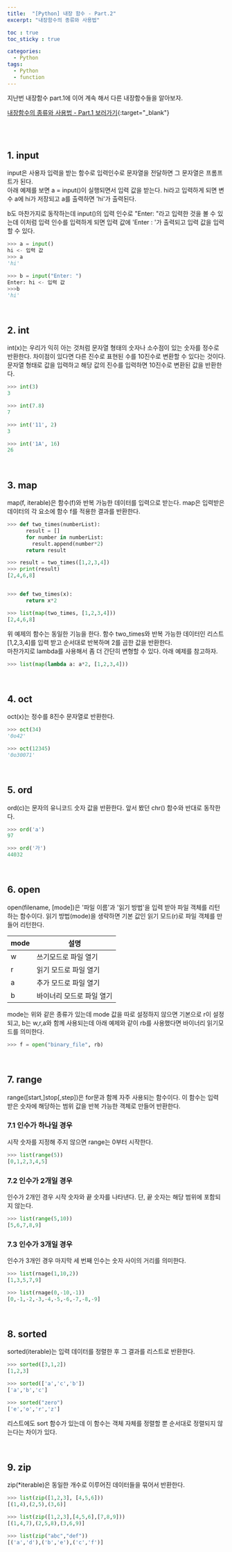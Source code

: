 ```yaml
---
title:  "[Python] 내장 함수 - Part.2"
excerpt: "내장함수의 종류와 사용법"

toc : true
toc_sticky : true

categories:
  - Python
tags: 
  - Python
  - function
---
```


지난번 내장함수 part.1에 이어 계속 해서 다른 내장함수들을 알아보자.

 [내장함수의 종류와 사용법 - Part.1 보러가기](https://kdc7140.github.io/python/python005/){:target="_blank"}

 <br/><br/>

 ## 1. input

input은 사용자 입력을 받는 함수로 입력인수로 문자열을 전달하면 그 문자열은 프롬프트가 된다.<br/>
아래 예제를 보면 a = input()이 실행되면서 입력 값을 받는다. hi라고 입력하게 되면 변수 a에 hi가 저장되고 a를 출력하면 'hi'가 출력된다.

b도 마찬가지로 동작하는데 input()의 입력 인수로 "Enter: "라고 입력한 것을 볼 수 있는데 이처럼 입력 인수를 입력하게 되면 입력 값에 'Enter : '가 출력되고 입력 값을 입력할 수 있다.

```py
>>> a = input()
hi <- 입력 값
>>> a
'hi'

>>> b = input("Enter: ")
Enter: hi <- 입력 값
>>>b
'hi'
```

<br/>

## 2. int

int(x)는 우리가 익히 아는 것처럼 문자열 형태의 숫자나 소수점이 있는 숫자를 정수로 반환한다. 차이점이 있다면 다른 진수로 표현된 수를 10진수로 변환할 수 있다는 것이다.<br/>
문자열 형태로 값을 입력하고 해당 값의 진수를 입력하면 10진수로 변환된 값을 반환한다.

```py
>>> int(3)
3

>>> int(7.8)
7

>>> int('11', 2)
3

>>> int('1A', 16)
26
```

<br/>

## 3. map

map(f, iterable)은 함수(f)와 반복 가능한 데이터를 입력으로 받는다. map은 입력받은 데이터의 각 요소에 함수 f를 적용한 결과를 반환한다.

```py
>>> def two_times(numberList):
      result = []
      for number in numberList:
        result.append(number*2)
      return result

>>> result = two_times([1,2,3,4])
>>> print(result)
[2,4,6,8]


>>> def two_times(x):
      return x*2

>>> list(map(two_times, [1,2,3,4]))
[2,4,6,8]
```

위 예제의 함수는 동일한 기능을 한다. 함수 two_times와 반복 가능한 데이터인 리스트 [1,2,3,4]를 입력 받고 순서대로 반복하며 2를 곱한 값을 반환한다.<br/>
마찬가지로 lambda를 사용해서 좀 더 간단히 변형할 수 있다. 아래 예제를 참고하자.

```py
>>> list(map(lambda a: a*2, [1,2,3,4]))
```

<br/>

## 4. oct

oct(x)는 정수를 8진수 문자열로 반환한다.

```py
>>> oct(34)
'0o42'

>>> oct(12345)
'0o30071'
```

<br/>


## 5. ord

ord(c)는 문자의 유니코드 숫자 값을 반환한다. 앞서 봤던 chr() 함수와 반대로 동작한다.

```py
>>> ord('a')
97

>>> ord('가')
44032
```

<br/>

## 6. open

open(filename, [mode])은 '파일 이름'과 '읽기 방법'을 입력 받아 파일 객체를 리턴하는 함수이다. 읽기 방법(mode)을 생략하면 기본 값인 읽기 모드(r)로 파일 객체를 만들어 리턴한다.

|mode|설명|
|-----|---|
|w|쓰기모드로 파일 열기|
|r|읽기 모드로 파일 열기|
|a|추가 모드로 파일 열기|
|b|바이너리 모드로 파일 열기|

mode는 위와 같은 종류가 있는데 mode 값을 따로 설정하지 않으면 기본으로 r이 설정되고, b는 w,r,a와 함께 사용되는데 아래 예제와 같이 rb를 사용했다면 바이너리 읽기모드를 의미한다.

```py
>>> f = open("binary_file", rb)
```

<br/>

## 7. range

range([start,]stop[,step])은 for문과 함께 자주 사용되는 함수이다. 이 함수는 입력 받은 숫자에 해당하는 범위 값을 반복 가능한 객체로 만들어 반환한다.

### 7.1 인수가 하나일 경우

시작 숫자를 지정해 주지 않으면 range는 0부터 시작한다.

```py
>>> list(range(5))
[0,1,2,3,4,5]
```

### 7.2 인수가 2개일 경우

인수가 2개인 경우 시작 숫자와 끝 숫자를 나타낸다. 단, 끝 숫자는 해당 범위에 포함되지 않는다.

```py
>>> list(range(5,10))
[5,6,7,8,9]
```

### 7.3 인수가 3개일 경우

인수가 3개인 경우 마지막 세 번째 인수는 숫자 사이의 거리를 의미한다.

```py
>>> list(rnage(1,10,2))
[1,3,5,7,9]

>>> list(rnage(0,-10,-1))
[0,-1,-2,-3,-4,-5,-6,-7,-8,-9]
```

<br/>

## 8. sorted

sorted(iterable)는 입력 데이터를 정렬한 후 그 결과를 리스트로 반환한다.

```py
>>> sorted([3,1,2])
[1,2,3]

>>> sorted(['a','c','b'])
['a','b','c']

>>> sorted("zero")
['e','o','r','z']
```

리스트에도 sort 함수가 있는데 이 함수는 객체 자체를 정렬할 뿐 순서대로 정렬되지 않는다는 차이가 있다.

<br/>

## 9. zip

zip(*iterable)은 동일한 개수로 이루어진 데이터들을 묶어서 반환한다.

```py
>>> list(zip([1,2,3], [4,5,6]))
[(1,4),(2,5),(3,6)]

>>> list(zip([1,2,3],[4,5,6],[7,8,9]))
[(1,4,7),(2,5,8),(3,6,9)]

>>> list(zip("abc","def"))
[('a','d'),('b','e'),('c','f')]
```